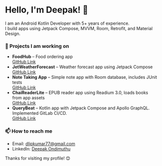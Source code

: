 # Hello, I'm Deepak! 👋

I am an Android Kotlin Developer with 5+ years of experience.  
I build apps using Jetpack Compose, MVVM, Room, Retrofit, and Material Design.

### 🔭 Projects I am working on

- **FoodHub** – Food ordering app  
  [GitHub Link](https://github.com/MeteorBlitz/FoodHub)  
- **JetWeatherForecast** – Weather forecast app using Jetpack Compose  
  [GitHub Link](https://github.com/MeteorBlitz/jetWeatherForecast)  
- **Note Taking App** – Simple note app with Room database, includes JUnit tests  
  [GitHub Link](https://github.com/MeteorBlitz/note-taking-app)  
- **ChaiReaderLite** – EPUB reader app using Readium 3.0, loads books from app assets  
  [GitHub Link](https://github.com/MeteorBlitz/ChaiReaderLite)  
- **QueryBeat** – Kotlin app with Jetpack Compose and Apollo GraphQL. Implemented GitLab CI/CD.  
  [GitHub Link](https://github.com/MeteorBlitz/QueryBeat)

### 📫 How to reach me

- Email: dlipkumar77@gmail.com  
- LinkedIn: [Deepak Ondimuthu](https://linkedin.com/in/deepak-ondimuthu-752856a8)

Thanks for visiting my profile! 😊
